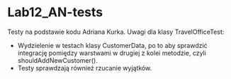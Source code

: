 # Lab12_AN-tests
Testy na podstawie kodu Adriana Kurka. 
Uwagi dla klasy TravelOfficeTest:
- Wydzielenie w testach klasy CustomerData, po to aby sprawdzić integrację pomiędzy warstwami w drugiej z kolei metodzie, czyli shouldAddNewCustomer().
- Testy sprawdzają również rzucanie wyjątków. 
